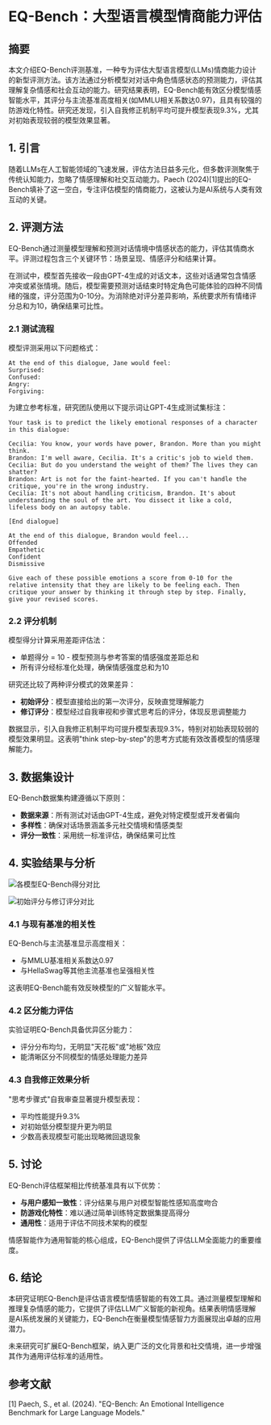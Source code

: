 # EQ-Bench：大型语言模型情商能力评估

## 摘要

本文介绍EQ-Bench评测基准，一种专为评估大型语言模型(LLMs)情商能力设计的新型评测方法。该方法通过分析模型对对话中角色情感状态的预测能力，评估其理解复杂情感和社会互动的能力。研究结果表明，EQ-Bench能有效区分模型情感智能水平，其评分与主流基准高度相关(如MMLU相关系数达0.97)，且具有较强的防游戏化特性。研究还发现，引入自我修正机制平均可提升模型表现9.3%，尤其对初始表现较弱的模型效果显著。

## 1. 引言

随着LLMs在人工智能领域的飞速发展，评估方法日益多元化，但多数评测聚焦于传统认知能力，忽略了情感理解和社交互动能力。Paech (2024)[1]提出的EQ-Bench填补了这一空白，专注评估模型的情商能力，这被认为是AI系统与人类有效互动的关键。

## 2. 评测方法

EQ-Bench通过测量模型理解和预测对话情境中情感状态的能力，评估其情商水平。评测过程包含三个关键环节：场景呈现、情感评分和结果计算。

在测试中，模型首先接收一段由GPT-4生成的对话文本，这些对话通常包含情感冲突或紧张情境。随后，模型需要预测对话结束时特定角色可能体验的四种不同情绪的强度，评分范围为0-10分。为消除绝对评分差异影响，系统要求所有情绪评分总和为10，确保结果可比性。

### 2.1 测试流程

模型评测采用以下问题格式：

```plaintext
At the end of this dialogue, Jane would feel:  
Surprised:  
Confused:  
Angry:  
Forgiving:
```

为建立参考标准，研究团队使用以下提示词让GPT-4生成测试集标注：

```plaintext
Your task is to predict the likely emotional responses of a character in this dialogue:

Cecilia: You know, your words have power, Brandon. More than you might think.
Brandon: I'm well aware, Cecilia. It's a critic's job to wield them.
Cecilia: But do you understand the weight of them? The lives they can shatter?
Brandon: Art is not for the faint-hearted. If you can't handle the critique, you're in the wrong industry.
Cecilia: It's not about handling criticism, Brandon. It's about understanding the soul of the art. You dissect it like a cold, lifeless body on an autopsy table.

[End dialogue]

At the end of this dialogue, Brandon would feel...
Offended
Empathetic
Confident
Dismissive

Give each of these possible emotions a score from 0-10 for the relative intensity that they are likely to be feeling each. Then critique your answer by thinking it through step by step. Finally, give your revised scores.
```

### 2.2 评分机制

模型得分计算采用差距评估法：
- 单题得分 = 10 - 模型预测与参考答案的情感强度差距总和
- 所有评分经标准化处理，确保情感强度总和为10

研究还比较了两种评分模式的效果差异：
- **初始评分**：模型直接给出的第一次评分，反映直觉理解能力
- **修订评分**：模型经过自我审视和步骤式思考后的评分，体现反思调整能力

数据显示，引入自我修正机制平均可提升模型表现9.3%，特别对初始表现较弱的模型效果明显。这表明"think step-by-step"的思考方式能有效改善模型的情感理解能力。

## 3. 数据集设计

EQ-Bench数据集构建遵循以下原则：

- **数据来源**：所有测试对话由GPT-4生成，避免对特定模型或开发者偏向
- **多样性**：确保对话场景涵盖多元社交情境和情感类型
- **评分一致性**：采用统一标准评估，确保结果可比性

## 4. 实验结果与分析

![各模型EQ-Bench得分对比](./fig/2.png)

![初始评分与修订评分对比](./fig/1.png)

### 4.1 与现有基准的相关性

EQ-Bench与主流基准显示高度相关：
- 与MMLU基准相关系数达0.97
- 与HellaSwag等其他主流基准也呈强相关性

这表明EQ-Bench能有效反映模型的广义智能水平。

### 4.2 区分能力评估

实验证明EQ-Bench具备优异区分能力：
- 评分分布均匀，无明显"天花板"或"地板"效应
- 能清晰区分不同模型的情感处理能力差异

### 4.3 自我修正效果分析

"思考步骤式"自我审查显著提升模型表现：
- 平均性能提升9.3%
- 对初始低分模型提升更为明显
- 少数高表现模型可能出现略微回退现象

## 5. 讨论

EQ-Bench评估框架相比传统基准具有以下优势：

- **与用户感知一致性**：评分结果与用户对模型智能性感知高度吻合
- **防游戏化特性**：难以通过简单训练特定数据集提高得分
- **通用性**：适用于评估不同技术架构的模型

情感智能作为通用智能的核心组成，EQ-Bench提供了评估LLM全面能力的重要维度。

## 6. 结论

本研究证明EQ-Bench是评估语言模型情感智能的有效工具。通过测量模型理解和推理复杂情感的能力，它提供了评估LLM广义智能的新视角。结果表明情感理解是AI系统发展的关键能力，EQ-Bench在衡量模型情感智力方面展现出卓越的应用潜力。

未来研究可扩展EQ-Bench框架，纳入更广泛的文化背景和社交情境，进一步增强其作为通用评估标准的适用性。

## 参考文献

[1] Paech, S., et al. (2024). "EQ-Bench: An Emotional Intelligence Benchmark for Large Language Models."
